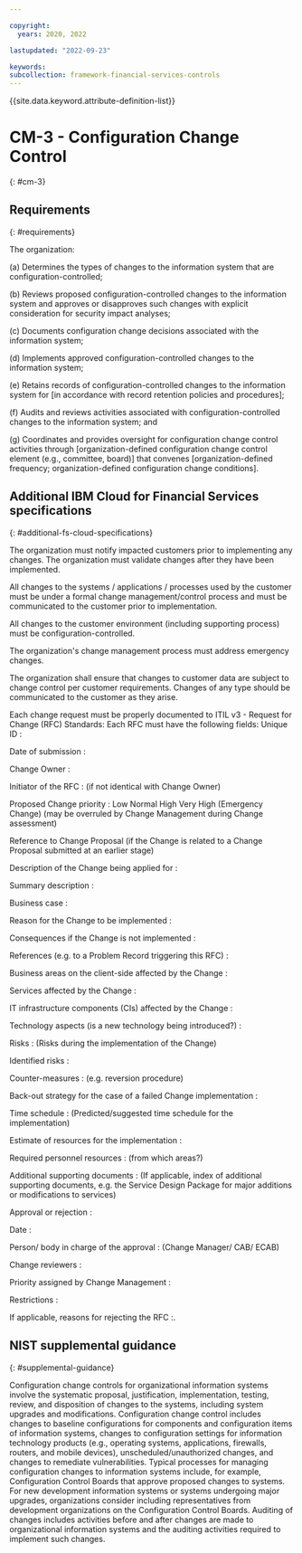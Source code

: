 ```yaml
---

copyright:
  years: 2020, 2022

lastupdated: "2022-09-23"

keywords: 
subcollection: framework-financial-services-controls
---
```


{{site.data.keyword.attribute-definition-list}}

# CM-3 - Configuration Change Control
{: #cm-3}

## Requirements
{: #requirements}

The organization:

(a) Determines the types of changes to the information system that are configuration-controlled;

(b) Reviews proposed configuration-controlled changes to the information system and approves or disapproves such changes with explicit consideration for security impact analyses;

(c) Documents configuration change decisions associated with the information system;

(d) Implements approved configuration-controlled changes to the information system;

(e) Retains records of configuration-controlled changes to the information system for [in accordance with record retention policies and procedures];

(f) Audits and reviews activities associated with configuration-controlled changes to the information system; and

(g) Coordinates and provides oversight for configuration change control activities through [organization-defined configuration change control element (e.g., committee, board)] that convenes [organization-defined frequency; organization-defined configuration change conditions].

## Additional IBM Cloud for Financial Services specifications
{: #additional-fs-cloud-specifications}

The organization must notify impacted customers prior to implementing any changes.  The organization must validate changes after they have been implemented.

All changes to the systems / applications / processes used by the customer must be under a formal change management/control process and must be communicated to the customer prior to implementation. 

All changes to the customer environment (including supporting process) must be configuration-controlled.

The organization&#39;s change management process must address emergency changes.

The organization shall ensure that changes to customer data are subject to change control per customer requirements.  Changes of any type should be communicated to the customer as they arise.

Each change request must be properly documented to  ITIL v3 - Request for Change (RFC) Standards:  Each RFC must have the following fields: 
Unique ID :

Date of submission :

Change Owner :

Initiator of the RFC :
(if not identical with Change Owner)

Proposed Change priority :
 Low
 Normal
 High
 Very High (Emergency Change)
(may be overruled by Change Management during Change assessment)

Reference to Change Proposal
(if the Change is related to a Change Proposal submitted at an earlier stage)

Description of the Change being applied for :

Summary description :

Business case :

Reason for the Change to be implemented :

Consequences if the Change is not implemented :

References (e.g. to a Problem Record triggering this RFC) :

Business areas on the client-side affected by the Change :

Services affected by the Change :

IT infrastructure components (CIs) affected by the Change :

Technology aspects (is a new technology being introduced?) :

Risks : (Risks during the implementation of the Change)

Identified risks :

Counter-measures :
(e.g. reversion procedure)

Back-out strategy for the case of a failed Change implementation :

Time schedule :
(Predicted/suggested time schedule for the implementation)

Estimate of resources for the implementation :

Required personnel resources :
(from which areas?)

Additional supporting documents :
(If applicable, index of additional supporting documents, e.g. the Service Design Package for major additions or modifications to services)

Approval or rejection :

Date :

Person/ body in charge of the approval :
(Change Manager/ CAB/ ECAB)

Change reviewers :

Priority assigned by Change Management :

Restrictions :

If applicable, reasons for rejecting the RFC :.

## NIST supplemental guidance
{: #supplemental-guidance}

Configuration change controls for organizational information systems involve the systematic proposal, justification, implementation, testing, review, and disposition of changes to the systems, including system upgrades and modifications. Configuration change control includes changes to baseline configurations for components and configuration items of information systems, changes to configuration settings for information technology products (e.g., operating systems, applications, firewalls, routers, and mobile devices), unscheduled/unauthorized changes, and changes to remediate vulnerabilities. Typical processes for managing configuration changes to information systems include, for example, Configuration Control Boards that approve proposed changes to systems. For new development information systems or systems undergoing major upgrades, organizations consider including representatives from development organizations on the Configuration Control Boards. Auditing of changes includes activities before and after changes are made to organizational information systems and the auditing activities required to implement such changes.

